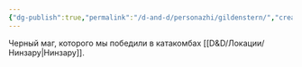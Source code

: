 ```yaml
---
{"dg-publish":true,"permalink":"/d-and-d/personazhi/gildenstern/","created":"2024-02-19T19:15:28.824+03:00","updated":"2024-01-23T14:42:14.075+03:00"}
---
```



Черный маг, которого мы победили в катакомбах [[D&D/Локации/Нинзару\|Нинзару]].